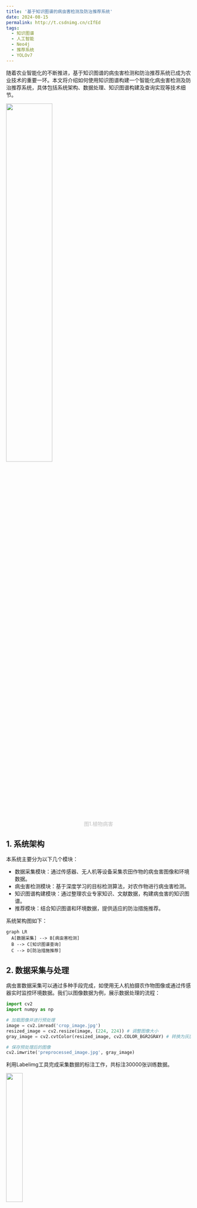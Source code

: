 ```yaml
---
title: '基于知识图谱的病虫害检测及防治推荐系统'
date: 2024-08-15
permalink: http://t.csdnimg.cn/cIfEd
tags:
  - 知识图谱
  - 人工智能
  - Neo4j
  - 推荐系统
  - YOLOv7
---
```


随着农业智能化的不断推进，基于知识图谱的病虫害检测和防治推荐系统已成为农业技术的重要一环。本文将介绍如何使用知识图谱构建一个智能化病虫害检测及防治推荐系统，具体包括系统架构、数据处理、知识图谱构建及查询实现等技术细节。

<img src=" https://i-blog.csdnimg.cn/direct/c572e120298841bf861cb1bcfca39e3b.jpeg#pic_center=30%x30%" width="50%" />

<center style="color:#C0C0C0">图1.植物病害</center>

## 1. 系统架构

本系统主要分为以下几个模块：

- 数据采集模块：通过传感器、无人机等设备采集农田作物的病虫害图像和环境数据。
- 病虫害检测模块：基于深度学习的目标检测算法，对农作物进行病虫害检测。
- 知识图谱构建模块：通过整理农业专家知识、文献数据，构建病虫害的知识图谱。
- 推荐模块：结合知识图谱和环境数据，提供适应的防治措施推荐。

系统架构图如下：

```mermaid
graph LR
  A[数据采集] --> B[病虫害检测]
  B --> C[知识图谱查询]
  C --> D[防治措施推荐]
```

## 2. 数据采集与处理

病虫害数据采集可以通过多种手段完成，如使用无人机拍摄农作物图像或通过传感器实时监控环境数据。我们以图像数据为例，展示数据处理的流程：

```python
import cv2
import numpy as np

# 加载图像并进行预处理
image = cv2.imread('crop_image.jpg')
resized_image = cv2.resize(image, (224, 224)) # 调整图像大小
gray_image = cv2.cvtColor(resized_image, cv2.COLOR_BGR2GRAY) # 转换为灰度图

# 保存预处理后的图像
cv2.imwrite('preprocessed_image.jpg', gray_image)

```

利用Labelimg工具完成采集数据的标注工作，共标注30000张训练数据。

<img src=" https://i-blog.csdnimg.cn/direct/b49394786121477892dcb87a2205e90b.png#pic_center" width="30%" />
<center style="color:#C0C0C0">图2.数据标注</center>

<img src=" https://i-blog.csdnimg.cn/direct/a49bbbbeb8a34cfaa8a30f826c88dcf5.png#pic_center" width="50%" />

<center style="color:#C0C0C0">图3.xml文件</center>

## 3. 病虫害检测算法

本系统使用YOLOv7深度学习目标检测模型来检测作物的病虫害。

![在这里插入图片描述](https://i-blog.csdnimg.cn/direct/424e96d9b3ec4144a03a69f56e7faa57.jpeg#pic_center)

<center style="color:#C0C0C0">图4.YOLOv7框架</center>

### 3.1 YOLOv7模型训练

1. **数据标注**：使用工具如LabelImg进行病虫害区域的标注，生成YOLO格式的标注文件。
2. **模型训练**：使用YOLOv7进行训练，具体代码如下：

```python
# 下载YOLOv7代码库
git clone https://github.com/WongKinYiu/yolov7
cd yolov7

# 安装依赖
pip install -r requirements.txt

# 开始训练
python train.py --workers 8 --device 0 --batch-size 16 --epochs 50 --data pest.yaml --img 640 --weights yolov7.pt
```

在`pest.yaml`中，我们定义了训练所需的类（例如，病虫害的种类）以及训练数据的路径。

### 3.2 模型测试及结果

<img src=" https://i-blog.csdnimg.cn/direct/cc64d91ce49e4c4c94b8a6fd33dbf56c.png#pic_center" width="50%" />

<center style="color:#C0C0C0">图5.模型测试</center>

<img src=" https://i-blog.csdnimg.cn/direct/7bdad6ad3abf441794218abd04553cd4.png#pic_center" width="25%" />

<center style="color:#C0C0C0">图6.测试结果</center>

## 4. 知识图谱的构建
![在这里插入图片描述](https://i-blog.csdnimg.cn/direct/84bb1d5c768c4813a555e28cefe5caaf.png#pic_center)
<center style="color:#C0C0C0">图7.植物病虫害知识图谱</center>

知识图谱的构建主要分为三步：知识抽取、关系抽取和图谱存储。

### 4.1 环境设备配置

使用工具：

> Python --编程软件
>
> Neo4j --图数据库

环境：

> jdk11 --图数据库环境支持（需要版本对应，jdk11与Neo4j 4对应）

内存占用及分配：

> Linux操作系统中neo4j-community-4.4.19内存占用情况：
>
> 数据量和本机索引占用空间：1百万结点和关系数约占1G（与关系数和属性有关）
>
> Neo4j服务及环境占用内存：约764M

### 4.2 知识抽取

1. 确定构建该领域知识图谱范围和目标，如

> 名称、别名、所属科/类、病害类别、病害原因、防治方法/要点等

<img src="https://i-blog.csdnimg.cn/direct/8028d70fa6f242609c58a20dbe25fdd9.png" alt="79f16a5410185930153f8662e667a18" style="zoom:50%;" /><img src="https://i-blog.csdnimg.cn/direct/0cf2a0ddf05a4d0b96de9801bcffe5c3.png" alt="b824138d4c65103c0e066558e2f6a19" style="zoom:50%;" />

<center style="color:#C0C0C0">图8.百度百科信息</center>

2. 数据批量搜集和整理

> 收集有关植物病虫害的知识和防治方法的数据。这可以包括维基百科、百度百科、科学研究论文、专业书籍、农业专家的建议和经验等。
>
> 整理和结构化这些数据，将其组织成适合构建知识图谱的形式，如csv文件、excel文件、json文件、关系型数据库等。

| 病害名称     | 危害作物1 | 危害作物2 | 害虫   | 害虫别名 | 所属类 | 分布区域   | 防治方案1     | 防治方案2     |
| ------------ | --------- | --------- | ------ | -------- | ------ | ---------- | ------------- | ------------- |
| 水稻丛矮缩病 | 水稻      | 玉米      | 稻飞虱 | 响虫     | 昆虫纲 | 全国各稻区 | 农业防治：... | 生物防治：... |
| ...          |           |           |        |          |        |            |               |               |

知识抽取可以通过自然语言处理技术从文献和专家数据中自动获取。使用开源的Spacy工具进行知识抽取：

```python
import spacy

# 加载预训练的Spacy模型
nlp = spacy.load('en_core_web_sm')

# 输入病虫害描述文本
text = "The cotton bollworm causes damage to the cotton leaves and buds."

# 进行实体识别
doc = nlp(text)
for ent in doc.ents:
    print(ent.text, ent.label_)
```

### 4.3 关系抽取与存储
![在这里插入图片描述](https://i-blog.csdnimg.cn/direct/6de344016f7842dbb9b1a9525da6eeff.png#pic_center)

<center style="color:#C0C0C0">图9.节点及关系设计</center>

抽取的知识和关系需要存储到图数据库Neo4j中。使用Neo4j的Python接口将数据存入数据库：

<img src=" https://i-blog.csdnimg.cn/direct/a024594ec7d7471a9a9e9848fa1688f3.jpeg#pic_center" width="45%" />

<center style="color:#C0C0C0">图10.Neo4节点及关系</center>

```python
from neo4j import GraphDatabase

class PestGraph:
    def __init__(self, uri, user, password):
        self.driver = GraphDatabase.driver(uri, auth=(user, password))

    def close(self):
        self.driver.close()

    def create_pest(self, pest_name, symptom, treatment):
        with self.driver.session() as session:
            session.write_transaction(self._create_and_return_pest, pest_name, symptom, treatment)

    @staticmethod
    def _create_and_return_pest(tx, pest_name, symptom, treatment):
        query = (
            "CREATE (p:Pest {name: $pest_name}) "
            "CREATE (s:Symptom {description: $symptom}) "
            "CREATE (t:Treatment {method: $treatment}) "
            "CREATE (p)-[:CAUSES]->(s) "
            "CREATE (p)-[:TREATED_BY]->(t) "
            "RETURN p, s, t"
        )
        tx.run(query, pest_name=pest_name, symptom=symptom, treatment=treatment)

# 使用示例
pest_graph = PestGraph("bolt://localhost:7687", "neo4j", "password")
pest_graph.create_pest("cotton bollworm", "damage to leaves", "use pesticide A")
pest_graph.close()
```

## 5. 防治措施推荐

### 5.1 基于PYQT的前端界面

开发用户界面或者应用程序，以展示病虫害检测结果和推荐的防治措施。
![在这里插入图片描述](https://i-blog.csdnimg.cn/direct/fab81cac79ef423a976b5bf77cd2e91a.jpeg#pic_center)

<center style="color:#C0C0C0">图11.基于PYQT的前端界面</center>

### 5.2 防治措施推荐算法

在系统中，通过查询知识图谱，可以为用户推荐具体的防治措施。我们可以基于病虫害症状查询最相关的防治方法：

```python
def get_treatment(pest_name):
    with driver.session() as session:
        result = session.run("MATCH (p:Pest {name: $pest_name})-[:TREATED_BY]->(t:Treatment) RETURN t.method",
                             pest_name=pest_name)
        for record in result:
            print(f"Recommended treatment: {record['t.method']}")

# 示例查询
get_treatment("cotton bollworm")

```

根据病虫害识别结果，将识别到的病虫害与知识图谱中的概念进行匹配。

基于匹配结果，从知识图谱中获取与病虫害相关的防治措施和建议。

![在这里插入图片描述](https://i-blog.csdnimg.cn/direct/d060d80ddbda4cdb9a01b1ef6d23df2e.jpeg#pic_center)
<center style="color:#C0C0C0">图12.病虫害检测及防治推荐系统</center>

## 6. 总结

本文介绍了基于知识图谱的病虫害检测及防治推荐系统的整体架构及实现过程。通过将深度学习的病虫害检测与知识图谱相结合，可以实现智能化的病虫害识别与防治措施推荐。这一系统不仅提高了农业生产的智能化水平，也为农民提供了更加科学、精准的决策支持。

CSDN：[基于知识图谱的病虫害检测及防治推荐系统](http://t.csdnimg.cn/cIfEd)
------
by Firefly阿
